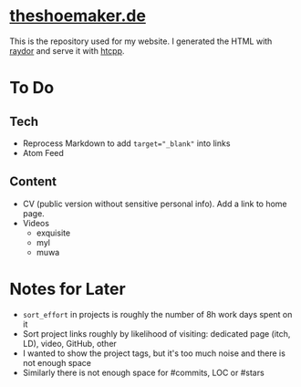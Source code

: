# [theshoemaker.de](https://theshoemaker.de)

This is the repository used for my website. I generated the HTML with [raydor](https://github.com/pfirsich/raydor) and serve it with [htcpp](https://github.com/pfirsich/htcpp).

# To Do
## Tech
* Reprocess Markdown to add `target="_blank"` into links
* Atom Feed

## Content
* CV (public version without sensitive personal info). Add a link to home page.
* Videos
  - exquisite
  - myl
  - muwa

# Notes for Later
* `sort_effort` in projects is roughly the number of 8h work days spent on it
* Sort project links roughly by likelihood of visiting: dedicated page (itch, LD), video, GitHub, other
* I wanted to show the project tags, but it's too much noise and there is not enough space
* Similarly there is not enough space for #commits, LOC or #stars

